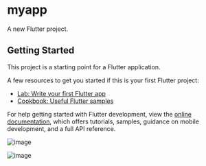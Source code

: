 # myapp

A new Flutter project.

## Getting Started

This project is a starting point for a Flutter application.

A few resources to get you started if this is your first Flutter project:

- [Lab: Write your first Flutter app](https://docs.flutter.dev/get-started/codelab)
- [Cookbook: Useful Flutter samples](https://docs.flutter.dev/cookbook)

For help getting started with Flutter development, view the
[online documentation](https://docs.flutter.dev/), which offers tutorials,
samples, guidance on mobile development, and a full API reference.

![image](https://github.com/user-attachments/assets/907a8ab4-67db-4906-9de7-81c4d51c3eb6)

![image](https://github.com/user-attachments/assets/def4e98b-6c87-4bae-982d-7020f7eb0114)

